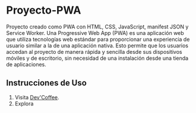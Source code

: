 # Proyecto-PWA
Proyecto creado como PWA con HTML, CSS, JavaScript, manifest JSON y Service Worker. Una Progressive Web App (PWA) es una aplicación web que utiliza tecnologías web estándar para proporcionar una experiencia de usuario similar a la de una aplicación nativa. Esto permite que los usuarios accedan al proyecto de manera rápida y sencilla desde sus dispositivos móviles y de escritorio, sin necesidad de una instalación desde una tienda de aplicaciones.
## Instrucciones de Uso
1. Visita [Dev'Coffee](https://proyecto-pwa.netlify.app/).
2. Explora 
